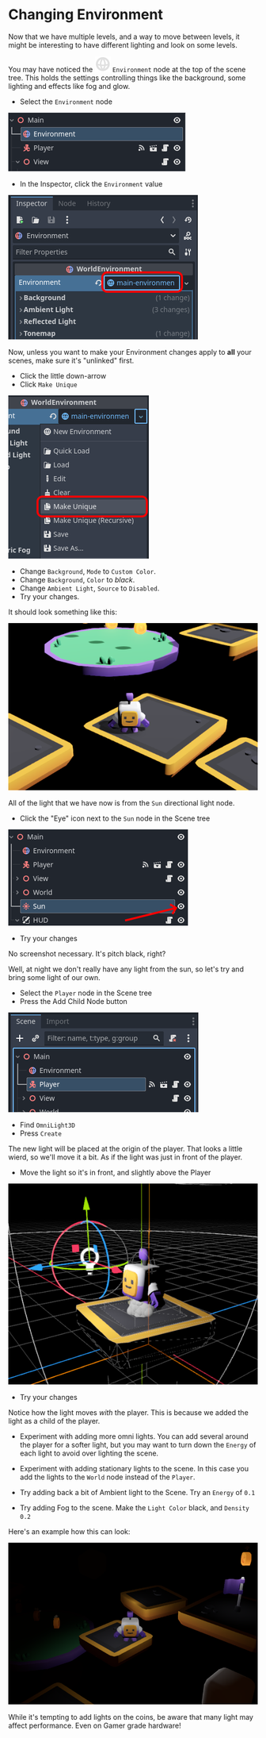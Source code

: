 # Changing Environment

Now that we have multiple levels, and a way to move between levels, it might be interesting to have different lighting and look on some levels.

You may have noticed the ![icon](https://raw.githubusercontent.com/godotengine/godot/master/editor/icons/Environment.svg) `Environment` node at the top of the scene tree. This holds the settings controlling things like the background, some lighting and effects like fog and glow.

* Select the `Environment` node

![Enviroment Node](node.png)

 * In the Inspector, click the `Environment` value

![Environment Value](value.png)

Now, unless you want to make your Environment changes apply to **all** your scenes, make sure it's "unlinked" first.

* Click the little down-arrow 
* Click `Make Unique`

![Make Unique](unique.png)

* Change `Background`, `Mode` to `Custom Color`.
* Change `Background`, `Color` to _black_.
* Change `Ambient Light`, `Source` to `Disabled`.
* Try your changes.

It should look something like this:

![Dark Environment 1](dark1.png)

All of the light that we have now is from the `Sun` directional light node.

* Click the "Eye" icon next to the `Sun` node in the Scene tree

![The Sun Node](sun.png)

* Try your changes

No screenshot necessary. It's pitch black, right?

Well, at night we don't really have any light from the sun, so let's try and bring some light of our own.

* Select the `Player` node in the Scene tree
* Press the Add Child Node button

![Add OmniLight3D](omnilight3d.png)

* Find `OmniLight3D`
* Press `Create`

The new light will be placed at the origin of the player. That looks a little wierd, so we'll move it a bit. As if the light was just in front of the player.

* Move the light so it's in front, and slightly above the Player

![OmniLight3D positioning](omni-position.png)

* Try your changes

Notice how the light moves *with* the player. This is because we added the light as a child of the player.

* Experiment with adding more omni lights. You can add several around the player for a softer light, but you may want to turn down the `Energy` of each light to avoid over lighting the scene.

* Experiment with adding stationary lights to the scene. In this case you add the lights to the `World` node instead of the `Player`.

* Try adding back a bit of Ambient light to the Scene. Try an `Energy` of `0.1`
* Try adding Fog to the scene. Make the `Light Color` black, and `Density` `0.2`

Here's an example how this can look:

![Example](example.png)

While it's tempting to add lights on the coins, be aware that many light may affect performance. Even on Gamer grade hardware!
